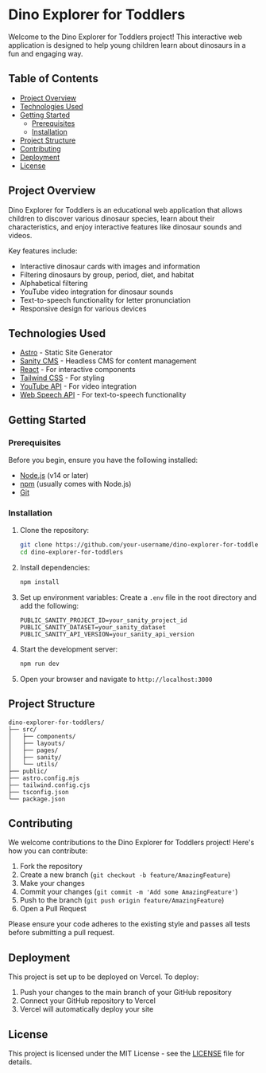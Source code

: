 # Dino Explorer for Toddlers

Welcome to the Dino Explorer for Toddlers project! This interactive web application is designed to help young children learn about dinosaurs in a fun and engaging way.

## Table of Contents

- [Project Overview](#project-overview)
- [Technologies Used](#technologies-used)
- [Getting Started](#getting-started)
  - [Prerequisites](#prerequisites)
  - [Installation](#installation)
- [Project Structure](#project-structure)
- [Contributing](#contributing)
- [Deployment](#deployment)
- [License](#license)

## Project Overview

Dino Explorer for Toddlers is an educational web application that allows children to discover various dinosaur species, learn about their characteristics, and enjoy interactive features like dinosaur sounds and videos.

Key features include:

- Interactive dinosaur cards with images and information
- Filtering dinosaurs by group, period, diet, and habitat
- Alphabetical filtering
- YouTube video integration for dinosaur sounds
- Text-to-speech functionality for letter pronunciation
- Responsive design for various devices

## Technologies Used

- [Astro](https://astro.build/) - Static Site Generator
- [Sanity CMS](https://www.sanity.io/) - Headless CMS for content management
- [React](https://reactjs.org/) - For interactive components
- [Tailwind CSS](https://tailwindcss.com/) - For styling
- [YouTube API](https://developers.google.com/youtube/v3) - For video integration
- [Web Speech API](https://developer.mozilla.org/en-US/docs/Web/API/Web_Speech_API) - For text-to-speech functionality

## Getting Started

### Prerequisites

Before you begin, ensure you have the following installed:

- [Node.js](https://nodejs.org/) (v14 or later)
- [npm](https://www.npmjs.com/) (usually comes with Node.js)
- [Git](https://git-scm.com/)

### Installation

1. Clone the repository:

   ```sh
   git clone https://github.com/your-username/dino-explorer-for-toddlers.git
   cd dino-explorer-for-toddlers
   ```

2. Install dependencies:

   ```sh
   npm install
   ```

3. Set up environment variables:
   Create a `.env` file in the root directory and add the following:

   ```
   PUBLIC_SANITY_PROJECT_ID=your_sanity_project_id
   PUBLIC_SANITY_DATASET=your_sanity_dataset
   PUBLIC_SANITY_API_VERSION=your_sanity_api_version
   ```

4. Start the development server:

   ```sh
   npm run dev
   ```

5. Open your browser and navigate to `http://localhost:3000`

## Project Structure

```
dino-explorer-for-toddlers/
├── src/
│   ├── components/
│   ├── layouts/
│   ├── pages/
│   ├── sanity/
│   └── utils/
├── public/
├── astro.config.mjs
├── tailwind.config.cjs
├── tsconfig.json
└── package.json
```

## Contributing

We welcome contributions to the Dino Explorer for Toddlers project! Here's how you can contribute:

1. Fork the repository
2. Create a new branch (`git checkout -b feature/AmazingFeature`)
3. Make your changes
4. Commit your changes (`git commit -m 'Add some AmazingFeature'`)
5. Push to the branch (`git push origin feature/AmazingFeature`)
6. Open a Pull Request

Please ensure your code adheres to the existing style and passes all tests before submitting a pull request.

## Deployment

This project is set up to be deployed on Vercel. To deploy:

1. Push your changes to the main branch of your GitHub repository
2. Connect your GitHub repository to Vercel
3. Vercel will automatically deploy your site

## License

This project is licensed under the MIT License - see the [LICENSE](LICENSE) file for details.
